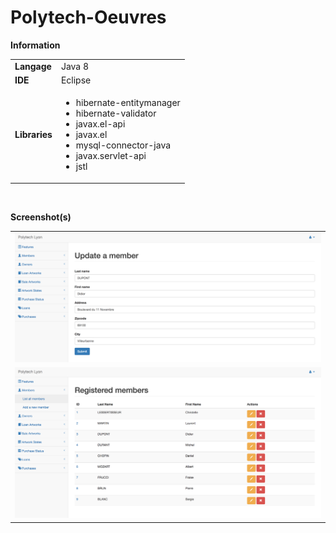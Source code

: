 # Polytech-Oeuvres

<b>Information</b>
<br>
<table>
  <tr>
    <td><b>Langage</b></td>
    <td>Java 8</td>
  </tr>
  <tr>
    <td><b>IDE</b></td>
    <td>Eclipse</td>
  </tr>
  <tr>
    <td>
      <b>Libraries</b>
    </td>
    <td>
      <ul>
        <li>hibernate-entitymanager</li>
        <li>hibernate-validator</li>
        <li>javax.el-api</li>
        <li>javax.el</li>
        <li>mysql-connector-java</li>
        <li>javax.servlet-api</li>
        <li>jstl</li>
      </ul>
    </td>
  </tr>
</table>

<br>

<b>Screenshot(s)</b>
<br>
<table>
  <tr>
    <td><img src="screenshot-1.png" alt="Screenshot 1"/></td>
  </tr>
  <tr>
    <td><img src="screenshot-2.png" alt="Screenshot2"/></td>
  </tr>
</table>
